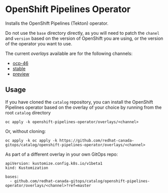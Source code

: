 # OpenShift Pipelines Operator

Installs the OpenShift Pipelines (Tekton) operator.

Do not use the `base` directory directly, as you will need to patch the `chanel` and `version` based on the version of OpenShift you are using, or the version of the operator you want to use.

The current *overlays* available are for the following channels:
* [ocp-46](overlays/ocp-46)
* [stable](overlays/stable)
* [preview](overlays/preview)

## Usage

If you have cloned the `catalog` repository, you can install the OpenShift Pipelines operator based on the overlay of your choice by running from the root `catalog` directory

```
oc apply -k openshift-pipelines-operator/overlays/<channel>
```

Or, without cloning:

```
oc apply -k oc apply -k https://github.com/redhat-canada-gitops/catalog/openshift-pipelines-operator/overlays/<channel>
```

As part of a different overlay in your own GitOps repo:

```
apiVersion: kustomize.config.k8s.io/v1beta1
kind: Kustomization

bases:
  - github.com/redhat-canada-gitops/catalog/openshift-pipelines-operator/overlays/<channel>?ref=master
```